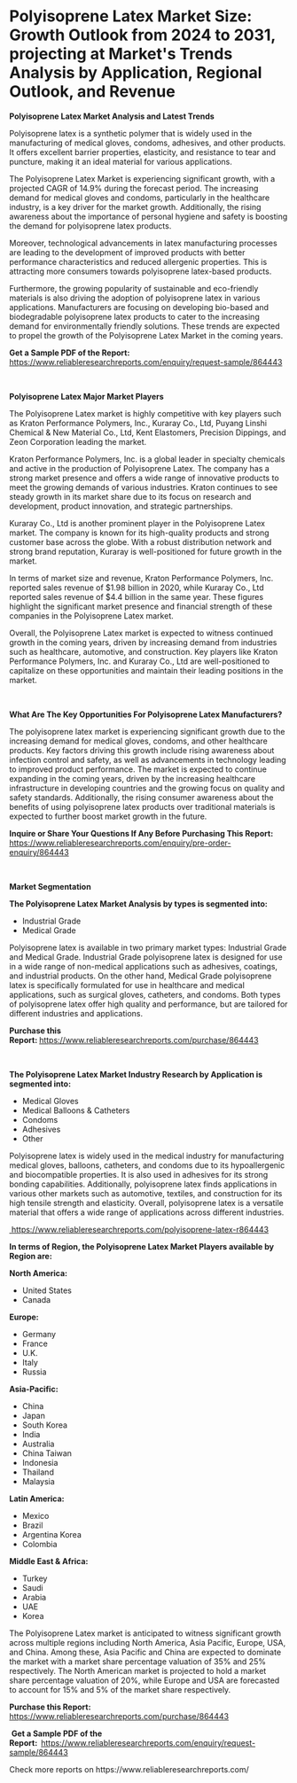 <p><h1>Polyisoprene Latex Market Size: Growth Outlook from 2024 to 2031, projecting at Market's Trends Analysis by Application, Regional Outlook, and Revenue</h1></p><p><strong>Polyisoprene Latex Market Analysis and Latest Trends</strong></p>
<p><p>Polyisoprene latex is a synthetic polymer that is widely used in the manufacturing of medical gloves, condoms, adhesives, and other products. It offers excellent barrier properties, elasticity, and resistance to tear and puncture, making it an ideal material for various applications.</p><p>The Polyisoprene Latex Market is experiencing significant growth, with a projected CAGR of 14.9% during the forecast period. The increasing demand for medical gloves and condoms, particularly in the healthcare industry, is a key driver for the market growth. Additionally, the rising awareness about the importance of personal hygiene and safety is boosting the demand for polyisoprene latex products.</p><p>Moreover, technological advancements in latex manufacturing processes are leading to the development of improved products with better performance characteristics and reduced allergenic properties. This is attracting more consumers towards polyisoprene latex-based products.</p><p>Furthermore, the growing popularity of sustainable and eco-friendly materials is also driving the adoption of polyisoprene latex in various applications. Manufacturers are focusing on developing bio-based and biodegradable polyisoprene latex products to cater to the increasing demand for environmentally friendly solutions. These trends are expected to propel the growth of the Polyisoprene Latex Market in the coming years.</p></p>
<p><strong>Get a Sample PDF of the Report:&nbsp;</strong> <a href="https://www.reliableresearchreports.com/enquiry/request-sample/864443">https://www.reliableresearchreports.com/enquiry/request-sample/864443</a></p>
<p>&nbsp;</p>
<p><strong>Polyisoprene Latex Major Market Players</strong></p>
<p><p>The Polyisoprene Latex market is highly competitive with key players such as Kraton Performance Polymers, Inc., Kuraray Co., Ltd, Puyang Linshi Chemical & New Material Co., Ltd, Kent Elastomers, Precision Dippings, and Zeon Corporation leading the market.</p><p>Kraton Performance Polymers, Inc. is a global leader in specialty chemicals and active in the production of Polyisoprene Latex. The company has a strong market presence and offers a wide range of innovative products to meet the growing demands of various industries. Kraton continues to see steady growth in its market share due to its focus on research and development, product innovation, and strategic partnerships.</p><p>Kuraray Co., Ltd is another prominent player in the Polyisoprene Latex market. The company is known for its high-quality products and strong customer base across the globe. With a robust distribution network and strong brand reputation, Kuraray is well-positioned for future growth in the market.</p><p>In terms of market size and revenue, Kraton Performance Polymers, Inc. reported sales revenue of $1.98 billion in 2020, while Kuraray Co., Ltd reported sales revenue of $4.4 billion in the same year. These figures highlight the significant market presence and financial strength of these companies in the Polyisoprene Latex market.</p><p>Overall, the Polyisoprene Latex market is expected to witness continued growth in the coming years, driven by increasing demand from industries such as healthcare, automotive, and construction. Key players like Kraton Performance Polymers, Inc. and Kuraray Co., Ltd are well-positioned to capitalize on these opportunities and maintain their leading positions in the market.</p></p>
<p>&nbsp;</p>
<p><strong>What Are The Key Opportunities For Polyisoprene Latex Manufacturers?</strong></p>
<p><p>The polyisoprene latex market is experiencing significant growth due to the increasing demand for medical gloves, condoms, and other healthcare products. Key factors driving this growth include rising awareness about infection control and safety, as well as advancements in technology leading to improved product performance. The market is expected to continue expanding in the coming years, driven by the increasing healthcare infrastructure in developing countries and the growing focus on quality and safety standards. Additionally, the rising consumer awareness about the benefits of using polyisoprene latex products over traditional materials is expected to further boost market growth in the future.</p></p>
<p><strong>Inquire or Share Your Questions If Any Before Purchasing This Report:</strong> <a href="https://www.reliableresearchreports.com/enquiry/pre-order-enquiry/864443">https://www.reliableresearchreports.com/enquiry/pre-order-enquiry/864443</a></p>
<p>&nbsp;</p>
<p><strong>Market Segmentation</strong></p>
<p><strong>The Polyisoprene Latex Market Analysis by types is segmented into:</strong></p>
<p><ul><li>Industrial Grade</li><li>Medical Grade</li></ul></p>
<p><p>Polyisoprene latex is available in two primary market types: Industrial Grade and Medical Grade. Industrial Grade polyisoprene latex is designed for use in a wide range of non-medical applications such as adhesives, coatings, and industrial products. On the other hand, Medical Grade polyisoprene latex is specifically formulated for use in healthcare and medical applications, such as surgical gloves, catheters, and condoms. Both types of polyisoprene latex offer high quality and performance, but are tailored for different industries and applications.</p></p>
<p><strong>Purchase this Report:&nbsp;</strong><a href="https://www.reliableresearchreports.com/purchase/864443">https://www.reliableresearchreports.com/purchase/864443</a></p>
<p>&nbsp;</p>
<p><strong>The Polyisoprene Latex Market Industry Research by Application is segmented into:</strong></p>
<p><ul><li>Medical Gloves</li><li>Medical Balloons & Catheters</li><li>Condoms</li><li>Adhesives</li><li>Other</li></ul></p>
<p><p>Polyisoprene latex is widely used in the medical industry for manufacturing medical gloves, balloons, catheters, and condoms due to its hypoallergenic and biocompatible properties. It is also used in adhesives for its strong bonding capabilities. Additionally, polyisoprene latex finds applications in various other markets such as automotive, textiles, and construction for its high tensile strength and elasticity. Overall, polyisoprene latex is a versatile material that offers a wide range of applications across different industries.</p></p>
<p><a href="https://www.reliableresearchreports.com/polyisoprene-latex-r864443">&nbsp;https://www.reliableresearchreports.com/polyisoprene-latex-r864443</a></p>
<p><strong>In terms of Region, the Polyisoprene Latex Market Players available by Region are:</strong></p>
<p>
    <p> <strong> North America: </strong>
        <ul>
            <li>United States</li>
            <li>Canada</li>
        </ul>
        </p> 
    <p> <strong> Europe: </strong>
        <ul>
            <li>Germany</li>
            <li>France</li>
            <li>U.K.</li>
            <li>Italy</li>
            <li>Russia</li>
        </ul>
        </p> 
    <p> <strong> Asia-Pacific: </strong>
        <ul>
            <li>China</li>
            <li>Japan</li>
            <li>South Korea</li>
            <li>India</li>
            <li>Australia</li>
            <li>China Taiwan</li>
            <li>Indonesia</li>
            <li>Thailand</li>
            <li>Malaysia</li>
        </ul>
        </p> 
    <p> <strong> Latin America: </strong>
        <ul>
            <li>Mexico</li>
            <li>Brazil</li>
            <li>Argentina Korea</li>
            <li>Colombia</li>
        </ul>
        </p> 
    <p> <strong> Middle East & Africa: </strong>
        <ul>
            <li>Turkey</li>
            <li>Saudi</li>
            <li>Arabia</li>
            <li>UAE</li>
            <li>Korea</li>
        </ul>
    </p>
    </p>
<p><p>The Polyisoprene Latex market is anticipated to witness significant growth across multiple regions including North America, Asia Pacific, Europe, USA, and China. Among these, Asia Pacific and China are expected to dominate the market with a market share percentage valuation of 35% and 25% respectively. The North American market is projected to hold a market share percentage valuation of 20%, while Europe and USA are forecasted to account for 15% and 5% of the market share respectively.</p></p>
<p><strong>Purchase this Report: </strong><a href="https://www.reliableresearchreports.com/purchase/864443">https://www.reliableresearchreports.com/purchase/864443</a></p>
<p>&nbsp;<strong>Get a Sample PDF of the Report:&nbsp;&nbsp;</strong><a href="https://www.reliableresearchreports.com/enquiry/request-sample/864443">https://www.reliableresearchreports.com/enquiry/request-sample/864443</a></p>
<p><strong></strong></p>
<p>Check more reports on https://www.reliableresearchreports.com/</p>